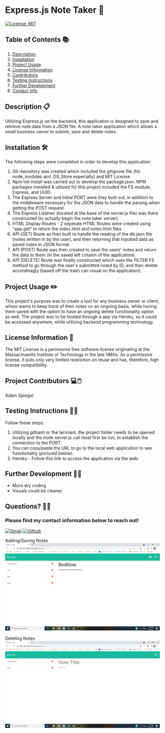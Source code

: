 
  # **Express.js Note Taker** :memo:
  [![License: MIT](https://img.shields.io/badge/License-MIT-yellow.svg)](https://opensource.org/licenses/MIT) 

  ## Table of Contents :books:
   1. [Description](#description)
   2. [Installation](#installation)
   3. [Project Usage](#Project-Usage)
   4. [License Information](#License-Information)
   5. [Contributors](#Project-Contributors)
   6. [Testing Instructions](#Testing-Instructions)
   7. [Further Development](#Further-Development)
   8. [Contact Info](#Questions)
   
  ## Description :clipboard:
  Utilizing Express.js on the backend, this application is designed to save and retrieve note data from a JSON file. A note taker application which allows a small business owner to submit, save and delete notes.

  ## Installation :hammer_and_wrench:	
  The following steps were completed in order to develop this application:
  1) Git repository was created which included the gitignore file (for node_modules and .DS_Store especially) and MIT License.
  2) Npm Init install was carried out to develop the package.json.  NPM packages installed & utilized for this project included the FS module, Express, and UUID.
  3) The Express Server and Initial PORT were they built out, in addition to the middleware necessary for the JSON data to handle the parsing when getting the POST request.
  4) The Express Listener (located at the base of the server.js file) was there constructed (to actually begin the note taker server).
  4) HTML Display Routes - 2 seperate HTML Routes were created using "app.get" to return the index.html and notes.html files.
  5) API (GET) Route as then built to handle the reading of the db.json file (notes written in by the user), and then returning that inputted data as saved notes in JSON format. 
  6) API (POST) Route was then created to save the users' notes and return the data to them (in the saved left column of the application).
  7) API (DELETE) Route was finally constructed which uses the FILTER FS method to go through the user's submitted noted by ID, and then delete accordinagly (based off the trash can visual on the application).

  ## Project Usage :pencil2:
  This project's purpose was to create a tool for any business owner or client, whom wants to keep track of their notes on an ongoing basis, while having them saved with the option to have an ongoing delete functionality option as well.  The project was to be hosted through a app via Heroku, so it could be accessed anywhere, while utilizing backend programming technology.

  ## License Information :ticket:
  The MIT License is a permissive free software license originating at the Massachusetts Institute of Technology in the late 1980s. As a permissive license, it puts only very limited restriction on reuse and has, therefore, high license compatibility.

  ## Project Contributors :computer::computer_mouse:		
  Adam Spiegel

  ## Testing Instructions :man_scientist:
  Follow these steps:
  1) Utilizing gitbash or the termianl, the project folder needs to be opened locally and the node server.js call must first be run, to establish the connection to the PORT.
  2) You can copy/paste the URL to go to the local web application to see functionality (pictured below).
  3) Heroku - Follow this link to access the application via the web:

  ## Further Development :man_technologist:	
  * More dry coding
  * Visuals could be cleaner
  
  ## Questions? :raising_hand_man:
  ### Please find my contact information below to reach out! 

  [![Gmail](https://img.shields.io/badge/Gmail-D14836?style=for-the-badge&logo=gmail&logoColor=white)](mailto:adamspiegel23@gmail.com)  [![Github](https://img.shields.io/badge/GitHub-100000?style=for-the-badge&logo=github&logoColor=white)](https://github.com/AdamSpiegel)  

  Adding/Saving Notes
  ![Screenshot1](Screenshot1.png)

  Deleting Notes
  ![Screenshot2](Screenshot2.png)

